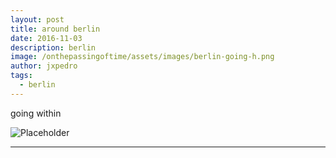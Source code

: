 ```yaml
---
layout: post
title: around berlin
date: 2016-11-03
description: berlin
image: /onthepassingoftime/assets/images/berlin-going-h.png
author: jxpedro
tags: 
  - berlin
---
```

<p >going within</p>

![Placeholder](/onthepassingoftime/assets/images/berlin-going.png)

<p></p>

<hr/>
